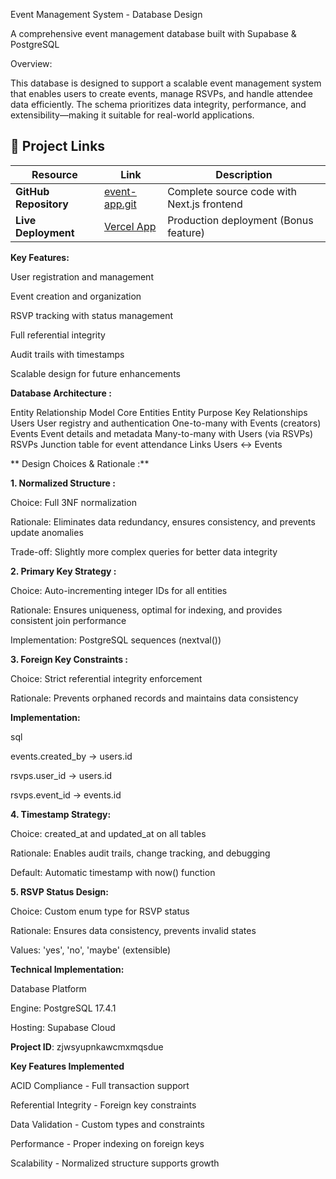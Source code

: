  Event Management System - Database Design

 
A comprehensive event management database built with Supabase & PostgreSQL


 Overview:


This database is designed to support a scalable event management system that enables users to create events, manage RSVPs, and handle attendee data efficiently. The schema prioritizes data integrity, performance, and extensibility—making it suitable for real-world applications.

## 🔗 Project Links

| Resource | Link | Description |
|----------|------|-------------|
| **GitHub Repository** | [event-app.git](https://github.com/karthikampolu/event-app.git) | Complete source code with Next.js frontend |
| **Live Deployment** | [Vercel App](https://event-app-psi.vercel.app/login) | Production deployment (Bonus feature) |





**Key Features:**

User registration and management

Event creation and organization

 RSVP tracking with status management

 Full referential integrity

 Audit trails with timestamps

 Scalable design for future enhancements

**Database Architecture :**


Entity Relationship Model
Core Entities
Entity	Purpose	Key Relationships
Users	User registry and authentication	One-to-many with Events (creators)
Events	Event details and metadata	Many-to-many with Users (via RSVPs)
RSVPs	Junction table for event attendance	Links Users ↔ Events


** Design Choices & Rationale :**

**1. Normalized Structure :**


Choice: Full 3NF normalization

Rationale: Eliminates data redundancy, ensures consistency, and prevents update anomalies

Trade-off: Slightly more complex queries for better data integrity

**2. Primary Key Strategy :**


Choice: Auto-incrementing integer IDs for all entities

Rationale: Ensures uniqueness, optimal for indexing, and provides consistent join performance

Implementation: PostgreSQL sequences (nextval())


**3. Foreign Key Constraints :**

Choice: Strict referential integrity enforcement

Rationale: Prevents orphaned records and maintains data consistency

**Implementation:**

sql


events.created_by → users.id


rsvps.user_id → users.id  


rsvps.event_id → events.id


**4. Timestamp Strategy:**


Choice: created_at and updated_at on all tables

Rationale: Enables audit trails, change tracking, and debugging

Default: Automatic timestamp with now() function

**5. RSVP Status Design:**


Choice: Custom enum type for RSVP status

Rationale: Ensures data consistency, prevents invalid states

Values: 'yes', 'no', 'maybe' (extensible)


**Technical Implementation:**


Database Platform

Engine: PostgreSQL 17.4.1

Hosting: Supabase Cloud

**Project ID**: zjwsyupnkawcmxmqsdue


**Key Features Implemented**


 ACID Compliance - Full transaction support

 Referential Integrity - Foreign key constraints

 Data Validation - Custom types and constraints

 Performance - Proper indexing on foreign keys

 Scalability - Normalized structure supports growth
